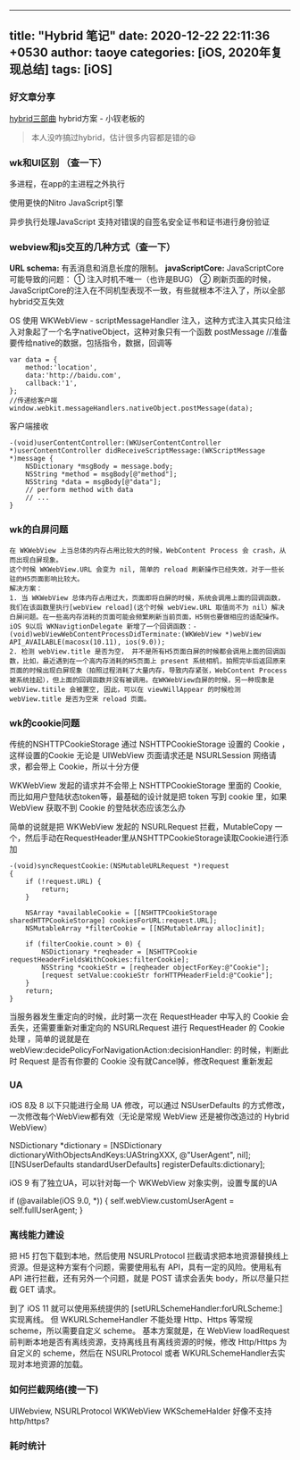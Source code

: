 
---
title:  "Hybrid 笔记"
date:   2020-12-22 22:11:36 +0530
author: taoye
categories: [iOS, 2020年复现总结]
tags: [iOS]
---

### 好文章分享
[hybrid三部曲](http://awhisper.github.io/2018/01/02/hybrid-jscomunication/)
hybrid方案 - 小钗老板的 

> 本人没咋搞过hybrid，估计很多内容都是错的😆

### wk和UI区别 （查一下）
多进程，在app的主进程之外执行

使用更快的Nitro JavaScript引擎

异步执行处理JavaScript
支持对错误的自签名安全证书和证书进行身份验证

### webview和js交互的几种方式（查一下）
**URL schema:**
有丢消息和消息长度的限制。
**javaScriptCore:**
JavaScriptCore可能导致的问题：
① 注入时机不唯一（也许是BUG）
② 刷新页面的时候，JavaScriptCore的注入在不同机型表现不一致，有些就根本不注入了，所以全部hybrid交互失效

OS 使用 WKWebView - scriptMessageHandler 注入，这种方式注入其实只给注入对象起了一个名字nativeObject，这种对象只有一个函数 postMessage
//准备要传给native的数据，包括指令，数据，回调等
```
var data = {
    method:'location',
    data:'http://baidu.com',
    callback:'1',
};
//传递给客户端
window.webkit.messageHandlers.nativeObject.postMessage(data);
```
客户端接收
```
-(void)userContentController:(WKUserContentController *)userContentController didReceiveScriptMessage:(WKScriptMessage *)message {
    NSDictionary *msgBody = message.body;
    NSString *method = msgBody[@"method"];
    NSString *data = msgBody[@"data"];
    // perform method with data
    // ...
}
```

### wk的白屏问题
    在 WKWebView 上当总体的内存占用比较大的时候，WebContent Process 会 crash，从而出现白屏现象。
    这个时候 WKWebView.URL 会变为 nil, 简单的 reload 刷新操作已经失效，对于一些长驻的H5页面影响比较大。
    解决方案：
    1. 当 WKWebView 总体内存占用过大，页面即将白屏的时候，系统会调用上面的回调函数，我们在该函数里执行[webView reload](这个时候 webView.URL 取值尚不为 nil）解决白屏问题。在一些高内存消耗的页面可能会频繁刷新当前页面，H5侧也要做相应的适配操作。    iOS 9以后 WKNavigtionDelegate 新增了一个回调函数：- (void)webViewWebContentProcessDidTerminate:(WKWebView *)webView API_AVAILABLE(macosx(10.11), ios(9.0));
    2. 检测 webView.title 是否为空， 并不是所有H5页面白屏的时候都会调用上面的回调函数，比如，最近遇到在一个高内存消耗的H5页面上 present 系统相机，拍照完毕后返回原来页面的时候出现白屏现象（拍照过程消耗了大量内存，导致内存紧张，WebContent Process 被系统挂起），但上面的回调函数并没有被调用。在WKWebView白屏的时候，另一种现象是 webView.titile 会被置空, 因此，可以在 viewWillAppear 的时候检测 webView.title 是否为空来 reload 页面。
    
### wk的cookie问题

传统的NSHTTPCookieStorage
通过 NSHTTPCookieStorage 设置的 Cookie ，这样设置的Cookie 无论是 UIWebView 页面请求还是 NSURLSession 网络请求，都会带上 Cookie，所以十分方便

WKWebView 发起的请求并不会带上 NSHTTPCookieStorage 里面的 Cookie, 而比如用户登陆状态token等，最基础的设计就是把 token 写到 cookie 里，如果 WebView 获取不到 Cookie 的登陆状态应该怎么办

简单的说就是把 WKWebView 发起的 NSURLRequest 拦截，MutableCopy 一个，然后手动在RequestHeader里从NSHTTPCookieStorage读取Cookie进行添加

```
-(void)syncRequestCookie:(NSMutableURLRequest *)request
{
    if (!request.URL) {
        return;
    }
    
    NSArray *availableCookie = [[NSHTTPCookieStorage sharedHTTPCookieStorage] cookiesForURL:request.URL];
    NSMutableArray *filterCookie = [[NSMutableArray alloc]init];
 
    if (filterCookie.count > 0) {
        NSDictionary *reqheader = [NSHTTPCookie requestHeaderFieldsWithCookies:filterCookie];
        NSString *cookieStr = [reqheader objectForKey:@"Cookie"];
        [request setValue:cookieStr forHTTPHeaderField:@"Cookie"];
    }
    return;
}
```

当服务器发生重定向的时候，此时第一次在 RequestHeader 中写入的 Cookie 会丢失，还需要重新对重定向的 NSURLRequest 进行 RequestHeader 的 Cookie 处理 ，简单的说就是在 webView:decidePolicyForNavigationAction:decisionHandler: 的时候，判断此时 Request 是否有你要的 Cookie 没有就Cancel掉，修改Request 重新发起



### UA
iOS 8及 8 以下只能进行全局 UA 修改，可以通过 NSUserDefaults 的方式修改，一次修改每个WebView都有效（无论是常规 WebView 还是被你改造过的 Hybrid WebView）

NSDictionary *dictionary = [NSDictionary dictionaryWithObjectsAndKeys:UAStringXXX, @"UserAgent", nil];
[[NSUserDefaults standardUserDefaults] registerDefaults:dictionary];

iOS 9 有了独立UA，可以针对每一个 WKWebView 对象实例，设置专属的UA

if (@available(iOS 9.0, *)) {
    self.webView.customUserAgent = self.fullUserAgent;
}

### 离线能力建设
把 H5 打包下载到本地，然后使用 NSURLProtocol 拦截请求把本地资源替换线上资源。但是这种方案有个问题，需要使用私有 API，具有一定的风险。使用私有 API 进行拦截，还有另外一个问题，就是 POST 请求会丢失 body，所以尽量只拦截 GET 请求。

到了 iOS 11 就可以使用系统提供的 [setURLSchemeHandler:forURLScheme:] 实现离线。
但 WKURLSchemeHandler 不能处理 Http、Https 等常规 scheme，所以需要自定义 scheme。
基本方案就是，在 WebView loadRequest 前判断本地是否有离线资源，支持离线且有离线资源的时候，修改 Http/Https 为自定义的 scheme，然后在 NSURLProtocol 或者 WKURLSchemeHandler去实现对本地资源的加载。


### 如何拦截网络(搜一下)
UIWebview, NSURLProtocol
WKWebView WKSchemeHalder 好像不支持http/https?

### 耗时统计

